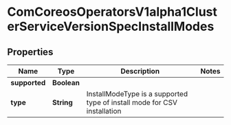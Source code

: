 
# ComCoreosOperatorsV1alpha1ClusterServiceVersionSpecInstallModes

## Properties
Name | Type | Description | Notes
------------ | ------------- | ------------- | -------------
**supported** | **Boolean** |  | 
**type** | **String** | InstallModeType is a supported type of install mode for CSV installation | 



